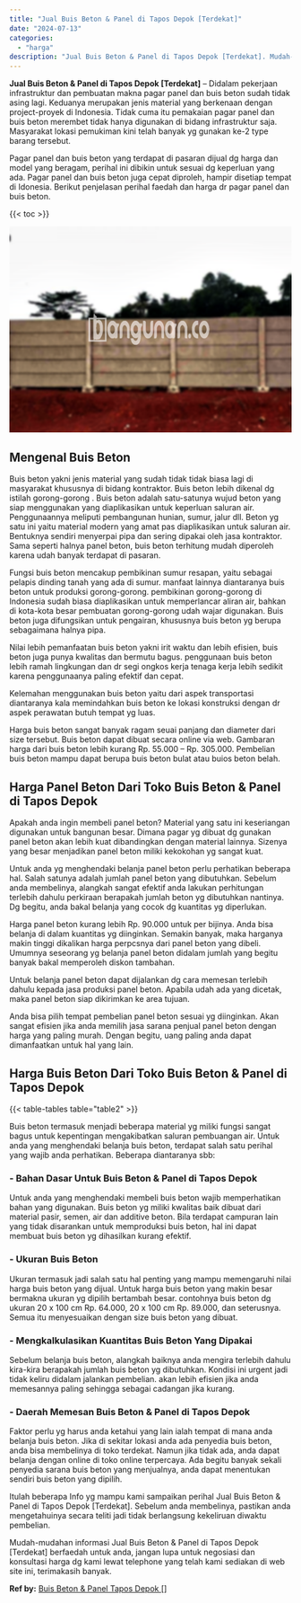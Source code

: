 ```yaml
---
title: "Jual Buis Beton & Panel di Tapos Depok [Terdekat]"
date: "2024-07-13"
categories: 
  - "harga"
description: "Jual Buis Beton & Panel di Tapos Depok [Terdekat]. Mudah-mudahan informasi Jual Buis Beton & Panel di Tapos Depok [Terdekat] berfaedah untuk anda, jangan l..."
---
```


**Jual Buis Beton & Panel di Tapos Depok \[Terdekat\]** – Didalam pekerjaan infrastruktur dan pembuatan makna pagar panel dan buis beton sudah tidak asing lagi. Keduanya merupakan jenis material yang berkenaan dengan project-proyek di Indonesia. Tidak cuma itu pemakaian pagar panel dan buis beton merembet tidak hanya digunakan di bidang infrastruktur saja. Masyarakat lokasi pemukiman kini telah banyak yg gunakan ke-2 type barang tersebut.

Pagar panel dan buis beton yang terdapat di pasaran dijual dg harga dan model yang beragam, perihal ini dibikin untuk sesuai dg keperluan yang ada. Pagar panel dan buis beton juga cepat diproleh, hampir disetiap tempat di Idonesia. Berikut penjelasan perihal faedah dan harga dr pagar panel dan buis beton.

{{< toc >}}

![Jual Buis Beton & Panel di Tapos Depok [Terdekat]](/images/jual-panel-buis-beton-murah-50.png)

## Mengenal Buis Beton

Buis beton yakni jenis material yang sudah tidak tidak biasa lagi di masyarakat khususnya di bidang kontraktor. Buis beton lebih dikenal dg istilah gorong-gorong . Buis beton adalah satu-satunya wujud beton yang siap menggunakan yang diaplikasikan untuk keperluan saluran air. Penggunaannya meliputi pembangunan hunian, sumur, jalur dll. Beton yg satu ini yaitu material modern yang amat pas diaplikasikan untuk saluran air. Bentuknya sendiri menyerpai pipa dan sering dipakai oleh jasa kontraktor. Sama seperti halnya panel beton, buis beton terhitung mudah diperoleh karena udah banyak terdapat di pasaran.

Fungsi buis beton mencakup pembikinan sumur resapan, yaitu sebagai pelapis dinding tanah yang ada di sumur. manfaat lainnya diantaranya buis beton untuk produksi gorong-gorong. pembikinan gorong-gorong di Indonesia sudah biasa diaplikasikan untuk memperlancar aliran air, bahkan di kota-kota besar pembuatan gorong-gorong udah wajar digunakan. Buis beton juga difungsikan untuk pengairan, khususnya buis beton yg berupa sebagaimana halnya pipa.

Nilai lebih pemanfaatan buis beton yakni irit waktu dan lebih efisien, buis beton juga punya kwalitas dan bermutu bagus. penggunaan buis beton lebih ramah lingkungan dan dr segi ongkos kerja tenaga kerja lebih sedikit karena penggunaanya paling efektif dan cepat.

Kelemahan menggunakan buis beton yaitu dari aspek transportasi diantaranya kala memindahkan buis beton ke lokasi konstruksi dengan dr aspek perawatan butuh tempat yg luas.

Harga buis beton sangat banyak ragam seuai panjang dan diameter dari size tersebut. Buis beton dapat dibuat secara online via web. Gambaran harga dari buis beton lebih kurang Rp. 55.000 – Rp. 305.000. Pembelian buis beton mampu dapat berupa buis beton bulat atau buios beton belah.

## Harga Panel Beton Dari Toko Buis Beton & Panel di Tapos Depok

Apakah anda ingin membeli panel beton? Material yang satu ini keseriangan digunakan untuk bangunan besar. Dimana pagar yg dibuat dg gunakan panel beton akan lebih kuat dibandingkan dengan material lainnya. Sizenya yang besar menjadikan panel beton miliki kekokohan yg sangat kuat.

Untuk anda yg menghendaki belanja panel beton perlu perhatikan beberapa hal. Salah satunya adalah jumlah panel beton yang dibutuhkan. Sebelum anda membelinya, alangkah sangat efektif anda lakukan perhitungan terlebih dahulu perkiraan berapakah jumlah beton yg dibutuhkan nantinya. Dg begitu, anda bakal belanja yang cocok dg kuantitas yg diperlukan.

Harga panel beton kurang lebih Rp. 90.000 untuk per bijinya. Anda bisa belanja di dalam kuantitas yg diinginkan. Semakin banyak, maka harganya makin tinggi dikalikan harga perpcsnya dari panel beton yang dibeli. Umumnya seseorang yg belanja panel beton didalam jumlah yang begitu banyak bakal memperoleh diskon tambahan.

Untuk belanja panel beton dapat dijalankan dg cara memesan terlebih dahulu kepada jasa produksi panel beton. Apabila udah ada yang dicetak, maka panel beton siap dikirimkan ke area tujuan.

Anda bisa pilih tempat pembelian panel beton sesuai yg diinginkan. Akan sangat efisien jika anda memilih jasa sarana penjual panel beton dengan harga yang paling murah. Dengan begitu, uang paling anda dapat dimanfaatkan untuk hal yang lain.

## Harga Buis Beton Dari Toko Buis Beton & Panel di Tapos Depok

{{< table-tables table="table2" >}}

Buis beton termasuk menjadi beberapa material yg miliki fungsi sangat bagus untuk kepentingan mengakibatkan saluran pembuangan air. Untuk anda yang menghendaki belanja buis beton, terdapat salah satu perihal yang wajib anda perhatikan. Beberapa diantaranya sbb:

### \- Bahan Dasar Untuk Buis Beton & Panel di Tapos Depok

Untuk anda yang menghendaki membeli buis beton wajib memperhatikan bahan yang digunakan. Buis beton yg miliki kwalitas baik dibuat dari material pasir, semen, air dan additive beton. Bila terdapat campuran lain yang tidak disarankan untuk memproduksi buis beton, hal ini dapat membuat buis beton yg dihasilkan kurang efektif.

### \- Ukuran Buis Beton

Ukuran termasuk jadi salah satu hal penting yang mampu memengaruhi nilai harga buis beton yang dijual. Untuk harga buis beton yang makin besar bermakna ukuran yg dipilih bertambah besar. contohnya buis beton dg ukuran 20 x 100 cm Rp. 64.000, 20 x 100 cm Rp. 89.000, dan seterusnya. Semua itu menyesuaikan dengan size buis beton yang dibuat.

### \- Mengkalkulasikan Kuantitas Buis Beton Yang Dipakai

Sebelum belanja buis beton, alangkah baiknya anda mengira terlebih dahulu kira-kira berapakah jumlah buis beton yg dibutuhkan. Kondisi ini urgent jadi tidak keliru didalam jalankan pembelian. akan lebih efisien jika anda memesannya paling sehingga sebagai cadangan jika kurang.

### \- Daerah Memesan Buis Beton & Panel di Tapos Depok

Faktor perlu yg harus anda ketahui yang lain ialah tempat di mana anda belanja buis beton. Jika di sekitar lokasi anda ada penyedia buis beton, anda bisa membelinya di toko terdekat. Namun jika tidak ada, anda dapat belanja dengan online di toko online terpercaya. Ada begitu banyak sekali penyedia sarana buis beton yang menjualnya, anda dapat menentukan sendiri buis beton yang dipilih.

Itulah beberapa Info yg mampu kami sampaikan perihal Jual Buis Beton & Panel di Tapos Depok \[Terdekat\]. Sebelum anda membelinya, pastikan anda mengetahuinya secara teliti jadi tidak berlangsung kekeliruan diwaktu pembelian.

Mudah-mudahan informasi Jual Buis Beton & Panel di Tapos Depok \[Terdekat\] berfaedah untuk anda, jangan lupa untuk negosiasi dan konsultasi harga dg kami lewat telephone yang telah kami sediakan di web site ini, terimakasih banyak.

**Ref by:** [Buis Beton & Panel Tapos Depok []](https://id.wikipedia.org/wiki/Buis)
